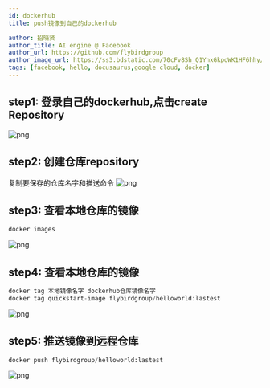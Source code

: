```yaml
---
id: dockerhub
title: push镜像到自己的dockerhub

author: 招晓贤
author_title: AI engine @ Facebook
author_url: https://github.com/flybirdgroup
author_image_url: https://ss3.bdstatic.com/70cFv8Sh_Q1YnxGkpoWK1HF6hhy/it/u=1615738601,1434436036&fm=26&gp=0.jpg
tags: [facebook, hello, docusaurus,google cloud, docker]
---
```

<!--truncate-->
## step1: 登录自己的dockerhub,点击create Repository

![png](../img/dockerhub/1.png)

## step2: 创建仓库repository
复制要保存的仓库名字和推送命令
![png](../img/dockerhub/2.png)

## step3: 查看本地仓库的镜像
```python
docker images
```
![png](../img/dockerhub/3.png)

## step4: 查看本地仓库的镜像
```python
docker tag 本地镜像名字 dockerhub仓库镜像名字
docker tag quickstart-image flybirdgroup/helloworld:lastest
```
![png](../img/dockerhub/4.png)



## step5: 推送镜像到远程仓库
```python
docker push flybirdgroup/helloworld:lastest
```
![png](../img/dockerhub/5.png)
